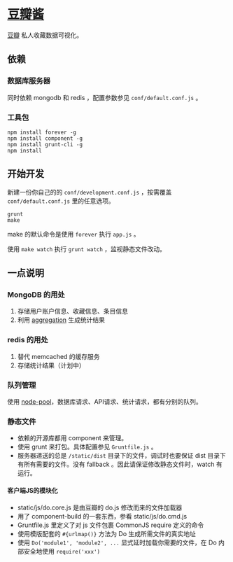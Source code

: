 # [豆瓣酱](http://www.doubanj.com)

[豆瓣](http://www.douban.com) 私人收藏数据可视化。

## 依赖

### 数据库服务器

同时依赖 mongodb 和 redis ，配置参数参见 `conf/default.conf.js` 。

### 工具包

    npm install forever -g
    npm install component -g
    npm install grunt-cli -g
    npm install

## 开始开发

新建一份你自己的的 `conf/development.conf.js` ，按需覆盖 `conf/default.conf.js` 里的任意选项。

    grunt
    make

make 的默认命令是使用 `forever` 执行 `app.js` 。

使用 `make watch` 执行 `grunt watch` ，监视静态文件改动。

## 一点说明

### MongoDB 的用处

  1. 存储用户账户信息、收藏信息、条目信息
  2. 利用 [aggregation](http://docs.mongodb.org/manual/applications/aggregation/) 生成统计结果

### redis 的用处

  1. 替代 memcached 的缓存服务
  2. 存储统计结果（计划中）

### 队列管理

使用 [node-pool](https://github.com/coopernurse/node-pool)，数据库请求、API请求、统计请求，都有分别的队列。

### 静态文件

  - 依赖的开源库都用 component 来管理。 
  - 使用 grunt 来打包。具体配置参见 `Gruntfile.js` 。
  - 服务器递送的总是 `/static/dist` 目录下的文件，调试时也要保证 dist 目录下有所有需要的文件。没有 fallback 。因此请保证修改静态文件时，watch 有运行。

#### 客户端JS的模块化

  - static/js/do.core.js 是由豆瓣的 do.js 修改而来的文件加载器
  - 用了 component-build 的一套东西，参看 static/js/do.cmd.js
  - Gruntfile.js 里定义了对 js 文件包裹 CommonJS require 定义的命令
  - 使用模版配套的 `#{urlmap()}` 方法为 Do 生成所需文件的真实地址
  - 使用 `Do('module1', 'module2', ...` 显式延时加载你需要的文件，在 Do 内部安全地使用 `require('xxx')`
